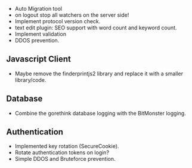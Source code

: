 - Auto Migration tool
- on logout stop all watchers on the server side!
- Implement protocol version check.
- text edit plugin: SEO support with word count and keyword count.
- Implement validation
-  DDOS prevention.

## Javascript Client
- Maybe remove the finderprintjs2 library and replace it with a smaller library/code.

## Database
- Combine the gorethink database logging with the BitMonster logging.

## Authentication
- Implemented key rotation (SecureCookie).
- Rotate authentication tokens on login?
- Simple DDOS and Bruteforce prevention.
